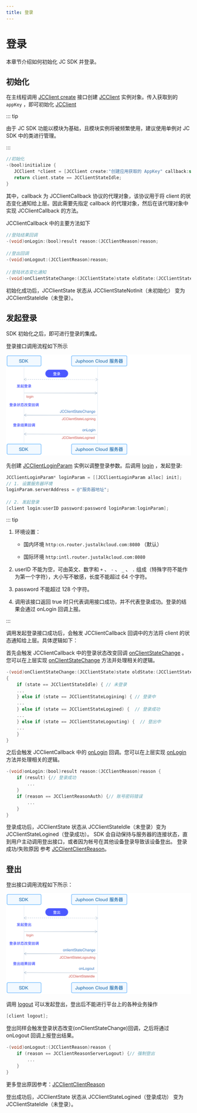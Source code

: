 ```yaml
---
title: 登录
---
```

# 登录

本章节介绍如何初始化 JC SDK 并登录。

## 初始化

在主线程调用 [JCClient
create](https://developer.juphoon.com/portal/reference/V2.1/ios/Classes/JCClient.html#//api/name/create:callback:creatParam:)
接口创建
[JCClient](https://developer.juphoon.com/portal/reference/V2.1/ios/Classes/JCClient.html)
实例对象。传入获取到的 `appKey` ，即可初始化
[JCClient](https://developer.juphoon.com/portal/reference/V2.1/ios/Classes/JCClient.html)

::: tip

由于 JC SDK 功能以模块为基础，且模块实例将被频繁使用，建议使用单例对 JC SDK 中的类进行管理。

:::

``````objectivec
//初始化
-(bool)initialize {
   JCClient *client = [JCClient create:"创建应用获取的 AppKey" callback:self creatParam:nil];
   return client.state == JCClientStateIdle;
}
``````

其中，callback 为 JCClientCallback 协议的代理对象，该协议用于将 client 的状态变化通知给上层。因此需要先指定
callback 的代理对象，然后在该代理对象中实现 JCClientCallback 的方法。

JCClientCallback 中的主要方法如下

``````objectivec
//登陆结果回调
-(void)onLogin:(bool)result reason:(JCClientReason)reason;

//登出回调
-(void)onLogout:(JCClientReason)reason;

//登陆状态变化通知
-(void)onClientStateChange:(JCClientState)state oldState:(JCClientState)oldState;
``````

初始化成功后，JCClientState 状态从 JCClientStateNotInit（未初始化） 变为
JCClientStateIdle（未登录）。

## 发起登录

SDK 初始化之后，即可进行登录的集成。

登录接口调用流程如下所示

![../../../../\_images/ios\_login.png](../../../../_images/ios_login.png)

先创建
[JCClientLoginParam](https://developer.juphoon.com/portal/reference/V2.1/ios/Classes/JCClientLoginParam.html)
实例以调整登录参数。后调用
[login](https://developer.juphoon.com/portal/reference/V2.1/ios/Classes/JCClient.html#//api/name/login:password:loginParam:)
，发起登录:

``````objectivec
JCClientLoginParam* loginParam = [[JCClientLoginParam alloc] init];
// 1. 设置服务器环境
loginParam.serverAddress = @"服务器地址";

// 2. 发起登录
[client login:userID password:password loginParam:loginParam];
``````

::: tip

1. 环境设置：

      - 国内环境 `http:cn.router.justalkcloud.com:8080` （默认）

      - 国际环境 `http:intl.router.justalkcloud.com:8080`

2. userID 不能为空，可由英文、数字和 `+` 、 `-` 、 `_` 、 `.`
    组成（特殊字符不能作为第一个字符），大小写不敏感，长度不能超过
    64 个字符。

3. password 不能超过 128 个字符。

4. 调用该接口返回 true 时只代表调用接口成功，并不代表登录成功。登录的结果会通过 onLogin 回调上报。

:::

调用发起登录接口成功后，会触发 JCClientCallback 回调中的方法将 client 的状态通知给上层。具体逻辑如下：

首先会触发 JCClientCallback 中的登录状态改变回调
[onClientStateChange](https://developer.juphoon.com/portal/reference/V2.1/ios/Protocols/JCClientCallback.html#//api/name/onClientStateChange:oldState:)
。您可以在上层实现
[onClientStateChange](https://developer.juphoon.com/portal/reference/V2.1/ios/Protocols/JCClientCallback.html#//api/name/onClientStateChange:oldState:)
方法并处理相关的逻辑。

``````objectivec
-(void)onClientStateChange:(JCClientState)state oldState:(JCClientState)oldState
{
    if (state == JCClientStateIdle) { // 未登录
    ...
    } else if (state == JCClientStateLogining) { // 登录中
    ...
    } else if (state == JCClientStateLogined) {  // 登录成功
    ...
    } else if (state == JCClientStateLogouting) {  // 登出中
    ...
    }
}
``````

之后会触发 JCClientCallback 中的
[onLogin](https://developer.juphoon.com/portal/reference/V2.1/ios/Protocols/JCClientCallback.html#//api/name/onLogin:reason:)
回调。您可以在上层实现
[onLogin](https://developer.juphoon.com/portal/reference/V2.1/ios/Protocols/JCClientCallback.html#//api/name/onLogin:reason:)
方法并处理相关的逻辑。

``````objectivec
-(void)onLogin:(bool)result reason:(JCClientReason)reason {
    if (result) {// 登录成功
        ...
    }
    if (reason == JCClientReasonAuth) {// 账号密码错误
        ...
    }
}
``````

登录成功后，JCClientState 状态从 JCClientStateIdle（未登录）变为
JCClientStateLogined（登录成功）。 SDK
会自动保持与服务器的连接状态，直到用户主动调用登出接口，或者因为帐号在其他设备登录导致该设备登出。
登录成功/失败原因 参考
[JCClientClientReason](https://developer.juphoon.com/portal/reference/V2.1/ios/Constants/JCClientReason.html)。

## 登出

登出接口调用流程如下所示：

![../../../../\_images/ios\_logout.png](../../../../_images/ios_logout.png)

调用
[logout](https://developer.juphoon.com/portal/reference/V2.1/ios/Classes/JCClient.html#//api/name/logout)
可以发起登出，登出后不能进行平台上的各种业务操作

``````objectivec
[client logout];
``````

登出同样会触发登录状态改变(onClientStateChange)回调，之后将通过 onLogout 回调上报登出结果。

``````objectivec
-(void)onLogout:(JCClientReason)reason {
    if (reason == JCClientReasonServerLogout) {// 强制登出
        ...
    }
}
``````

更多登出原因参考：[JCClientClientReason](https://developer.juphoon.com/portal/reference/V2.1/ios/Constants/JCClientReason.html)

登出成功后，JCClientState 状态从 JCClientStateLogined（登录成功） 变为
JCClientStateIdle（未登录）。
